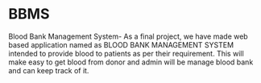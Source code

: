 # BBMS
Blood Bank Management System- As a final project, we have made web based application named as BLOOD BANK MANAGEMENT SYSTEM intended to provide blood to patients as per their requirement. This will make easy to get blood from donor and admin will be manage blood bank and can keep track of it.
